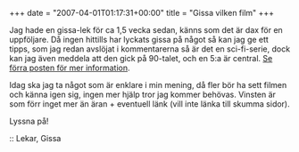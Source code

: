 +++
date = "2007-04-01T01:17:31+00:00"
title = "Gissa vilken film"
+++

Jag hade en gissa-lek för ca 1,5 vecka sedan, känns som det är dax för en uppföljare. Då ingen hittills har lyckats gissa på något så kan jag ge ett tipps, som jag redan avslöjat i kommentarerna så är det en sci-fi-serie, dock kan jag även meddela att den gick på 90-talet, och en 5:a är central. [Se förra posten för mer information][1].

Idag ska jag ta något som är enklare i min mening, då fler bör ha sett filmen och känna igen sig, ingen mer hjälp tror jag kommer behövas. Vinsten är som förr inget mer än äran + eventuell länk (vill inte länka till skumma sidor).



Lyssna på!

:: Lekar, Gissa

<small></small>

 [1]: http://junkpile.se/~s/wp/2007/03/gissa-vemvad-1/
